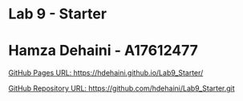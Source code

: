# Lab 9 - Starter

# Hamza Dehaini - A17612477

[GitHub Pages URL: ](https://hdehaini.github.io/Lab9_Starter/)
https://hdehaini.github.io/Lab9_Starter/

[GitHub Repository URL: ](https://github.com/hdehaini/Lab9_Starter.git)
https://github.com/hdehaini/Lab9_Starter.git